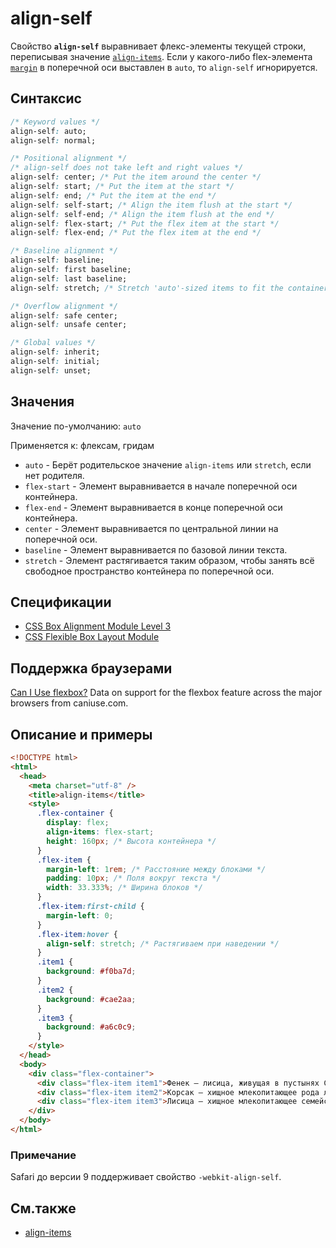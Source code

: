 # align-self

Свойство **`align-self`** выравнивает флекс-элементы текущей строки, переписывая значение [`align-items`](/css/align-items/). Если у какого-либо flex-элемента [`margin`](margin.md) в поперечной оси выставлен в `auto`, то `align-self` игнорируется.

## Синтаксис

```css
/* Keyword values */
align-self: auto;
align-self: normal;

/* Positional alignment */
/* align-self does not take left and right values */
align-self: center; /* Put the item around the center */
align-self: start; /* Put the item at the start */
align-self: end; /* Put the item at the end */
align-self: self-start; /* Align the item flush at the start */
align-self: self-end; /* Align the item flush at the end */
align-self: flex-start; /* Put the flex item at the start */
align-self: flex-end; /* Put the flex item at the end */

/* Baseline alignment */
align-self: baseline;
align-self: first baseline;
align-self: last baseline;
align-self: stretch; /* Stretch 'auto'-sized items to fit the container */

/* Overflow alignment */
align-self: safe center;
align-self: unsafe center;

/* Global values */
align-self: inherit;
align-self: initial;
align-self: unset;
```

## Значения

Значение по-умолчанию: `auto`

Применяется к: флексам, гридам

- `auto` - Берёт родительское значение `align-items` или `stretch`, если нет родителя.
- `flex-start` - Элемент выравнивается в начале поперечной оси контейнера.
- `flex-end` - Элемент выравнивается в конце поперечной оси контейнера.
- `center` - Элемент выравнивается по центральной линии на поперечной оси.
- `baseline` - Элемент выравнивается по базовой линии текста.
- `stretch` - Элемент растягивается таким образом, чтобы занять всё свободное пространство контейнера по поперечной оси.

## Спецификации

- [CSS Box Alignment Module Level 3](https://drafts.csswg.org/css-align-3/#propdef-align-self)
- [CSS Flexible Box Layout Module](https://drafts.csswg.org/css-flexbox-1/#propdef-align-self)

## Поддержка браузерами

<p class="ciu_embed" data-feature="flexbox" data-periods="future_1,current,past_1,past_2">
  <a href="http://caniuse.com/#feat=flexbox">Can I Use flexbox?</a> Data on support for the flexbox feature across the major browsers from caniuse.com.
</p>

## Описание и примеры

```html
<!DOCTYPE html>
<html>
  <head>
    <meta charset="utf-8" />
    <title>align-items</title>
    <style>
      .flex-container {
        display: flex;
        align-items: flex-start;
        height: 160px; /* Высота контейнера */
      }
      .flex-item {
        margin-left: 1rem; /* Расстояние между блоками */
        padding: 10px; /* Поля вокруг текста */
        width: 33.333%; /* Ширина блоков */
      }
      .flex-item:first-child {
        margin-left: 0;
      }
      .flex-item:hover {
        align-self: stretch; /* Растягиваем при наведении */
      }
      .item1 {
        background: #f0ba7d;
      }
      .item2 {
        background: #cae2aa;
      }
      .item3 {
        background: #a6c0c9;
      }
    </style>
  </head>
  <body>
    <div class="flex-container">
      <div class="flex-item item1">Фенек — лисица, живущая в пустынях Северной Африки. Имеет достаточно миниатюрный размер и своеобразную внешность с большими ушами.</div>
      <div class="flex-item item2">Корсак — хищное млекопитающее рода лисиц.</div>
      <div class="flex-item item3">Лисица — хищное млекопитающее семейства псовых, наиболее распространённый и самый крупный вид рода лисиц.</div>
    </div>
  </body>
</html>
```

### Примечание

Safari до версии 9 поддерживает свойство `-webkit-align-self`.

## См.также

- [align-items](align-items.md)

